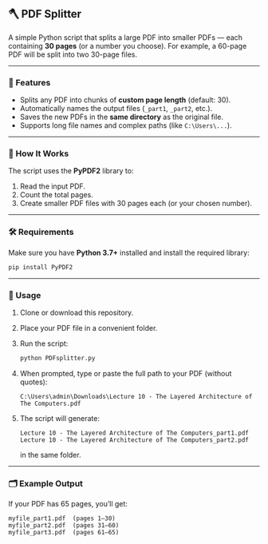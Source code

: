 ## 🪓 PDF Splitter

A simple Python script that splits a large PDF into smaller PDFs — each containing **30 pages** (or a number you choose).
For example, a 60-page PDF will be split into two 30-page files.

---

### 🚀 Features

* Splits any PDF into chunks of **custom page length** (default: 30).
* Automatically names the output files (`_part1`, `_part2`, etc.).
* Saves the new PDFs in the **same directory** as the original file.
* Supports long file names and complex paths (like `C:\Users\...`).

---

### 🧠 How It Works

The script uses the **PyPDF2** library to:

1. Read the input PDF.
2. Count the total pages.
3. Create smaller PDF files with 30 pages each (or your chosen number).

---

### 🛠️ Requirements

Make sure you have **Python 3.7+** installed and install the required library:

```bash
pip install PyPDF2
```

---

### 🧩 Usage

1. Clone or download this repository.
2. Place your PDF file in a convenient folder.
3. Run the script:

   ```bash
   python PDFsplitter.py
   ```
4. When prompted, type or paste the full path to your PDF (without quotes):

   ```
   C:\Users\admin\Downloads\Lecture 10 - The Layered Architecture of The Computers.pdf
   ```
5. The script will generate:

   ```
   Lecture 10 - The Layered Architecture of The Computers_part1.pdf
   Lecture 10 - The Layered Architecture of The Computers_part2.pdf
   ```

   in the same folder.

---

### 🗂 Example Output

If your PDF has 65 pages, you’ll get:

```
myfile_part1.pdf  (pages 1–30)
myfile_part2.pdf  (pages 31–60)
myfile_part3.pdf  (pages 61–65)
```

